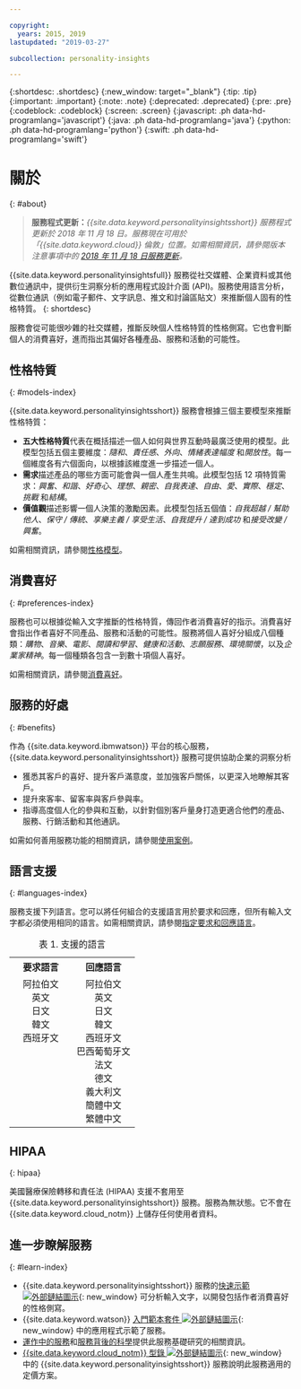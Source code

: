 ```yaml
---

copyright:
  years: 2015, 2019
lastupdated: "2019-03-27"

subcollection: personality-insights

---
```


{:shortdesc: .shortdesc}
{:new_window: target="_blank"}
{:tip: .tip}
{:important: .important}
{:note: .note}
{:deprecated: .deprecated}
{:pre: .pre}
{:codeblock: .codeblock}
{:screen: .screen}
{:javascript: .ph data-hd-programlang='javascript'}
{:java: .ph data-hd-programlang='java'}
{:python: .ph data-hd-programlang='python'}
{:swift: .ph data-hd-programlang='swift'}

# 關於
{: #about}

> **服務程式更新：***{{site.data.keyword.personalityinsightsshort}} 服務程式更新於 2018 年 11 月 18 日。服務現在可用於「{{site.data.keyword.cloud}} 倫敦」位置。如需相關資訊，請參閱版本注意事項中的 [2018 年 11 月 18 日服務更新](/docs/services/personality-insights?topic=personality-insights-release-notes#November2018b)。*

{{site.data.keyword.personalityinsightsfull}} 服務從社交媒體、企業資料或其他數位通訊中，提供衍生洞察分析的應用程式設計介面 (API)。服務使用語言分析，從數位通訊（例如電子郵件、文字訊息、推文和討論區貼文）來推斷個人固有的性格特質。
{: shortdesc}

服務會從可能很吵雜的社交媒體，推斷反映個人性格特質的性格側寫。它也會判斷個人的消費喜好，進而指出其偏好各種產品、服務和活動的可能性。

## 性格特質
{: #models-index}

{{site.data.keyword.personalityinsightsshort}} 服務會根據三個主要模型來推斷性格特質：

-   **五大性格特質**代表在概括描述一個人如何與世界互動時最廣泛使用的模型。此模型包括五個主要維度：*隨和*、*責任感*、*外向*、*情緒表達幅度* 和*開放性*。每一個維度各有六個面向，以根據該維度進一步描述一個人。
-   **需求**描述產品的哪些方面可能會與一個人產生共鳴。此模型包括 12 項特質需求：*興奮*、*和諧*、*好奇心*、*理想*、*親密*、*自我表達*、*自由*、*愛*、*實際*、*穩定*、*挑戰* 和*結構*。
-   **價值觀**描述影響一個人決策的激勵因素。此模型包括五個值：*自我超越 / 幫助他人*、*保守 / 傳統*、*享樂主義 / 享受生活*、*自我提升 / 達到成功* 和*接受改變 / 興奮*。

如需相關資訊，請參閱[性格模型](/docs/services/personality-insights?topic=personality-insights-models)。

## 消費喜好
{: #preferences-index}

服務也可以根據從輸入文字推斷的性格特質，傳回作者消費喜好的指示。消費喜好會指出作者喜好不同產品、服務和活動的可能性。服務將個人喜好分組成八個種類：*購物*、*音樂*、*電影*、*閱讀和學習*、*健康和活動*、*志願服務*、*環境關懷*，以及*企業家精神*。每一個種類各包含一到數十項個人喜好。

如需相關資訊，請參閱[消費喜好](/docs/services/personality-insights?topic=personality-insights-preferences)。

## 服務的好處
{: #benefits}

作為 {{site.data.keyword.ibmwatson}} 平台的核心服務，{{site.data.keyword.personalityinsightsshort}} 服務可提供協助企業的洞察分析

-   獲悉其客戶的喜好、提升客戶滿意度，並加強客戶關係，以更深入地瞭解其客戶。
-   提升來客率、留客率與客戶參與率。
-   指導高度個人化的參與和互動，以針對個別客戶量身打造更適合他們的產品、服務、行銷活動和其他通訊。

如需如何善用服務功能的相關資訊，請參閱[使用案例](/docs/services/personality-insights?topic=personality-insights-usecases)。

## 語言支援
{: #languages-index}

服務支援下列語言。您可以將任何組合的支援語言用於要求和回應，但所有輸入文字都必須使用相同的語言。如需相關資訊，請參閱[指定要求和回應語言](/docs/services/personality-insights?topic=personality-insights-input#languages-input)。

<table style="width:75%">
  <caption>表 1. 支援的語言</caption>
  <tr>
    <th style="width:50%; text-align:center">
      要求語言
    </th>
    <th style="width:50%; text-align:center">
      回應語言
    </th>
  </tr>
  <tr>
    <td style="text-align:center; vertical-align:top">
      阿拉伯文<br/>
      英文<br/>
      日文<br/>
      韓文<br/>
      西班牙文
    </td>
    <td style="text-align:center; vertical-align:top">
      阿拉伯文<br/>
      英文<br/>
      日文<br/>
      韓文<br/>
      西班牙文<br/>
      巴西葡萄牙文<br/>
      法文<br/>
      德文<br/>
      義大利文<br/>
      簡體中文<br/>
      繁體中文
    </td>
  </tr>
</table>

## HIPAA
{: hipaa}

美國醫療保險轉移和責任法 (HIPAA) 支援不套用至 {{site.data.keyword.personalityinsightsshort}} 服務。服務為無狀態。它不會在 {{site.data.keyword.cloud_notm}} 上儲存任何使用者資料。

## 進一步瞭解服務
{: #learn-index}

-   {{site.data.keyword.personalityinsightsshort}} 服務的[快速示範 ![外部鏈結圖示](../../icons/launch-glyph.svg "外部鏈結圖示")](https://personality-insights-demo.ng.bluemix.net/){: new_window} 可分析輸入文字，以開發包括作者消費喜好的性格側寫。
-   {{site.data.keyword.watson}} [入門範本套件 ![外部鏈結圖示](../../icons/launch-glyph.svg "外部鏈結圖示")](http://www.ibm.com/watson/developercloud/starter-kits.html){: new_window} 中的應用程式示範了服務。
-   [運作中的服務](/docs/services/personality-insights?topic=personality-insights-applied)和[服務背後的科學](/docs/services/personality-insights?topic=personality-insights-science)提供此服務基礎研究的相關資訊。
-   [{{site.data.keyword.cloud_notm}} 型錄 ![外部鏈結圖示](../../icons/launch-glyph.svg "外部鏈結圖示")](https://{DomainName}/catalog/services/personality-insights/){: new_window} 中的 {{site.data.keyword.personalityinsightsshort}} 服務說明此服務適用的定價方案。
